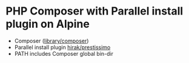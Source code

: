 PHP Composer with Parallel install plugin on Alpine
===================================================

- Composer ([library/composer](https://hub.docker.com/_/composer/))
- Parallel install plugin [hirak/prestissimo](https://github.com/hirak/prestissimo)
- PATH includes Composer global bin-dir
